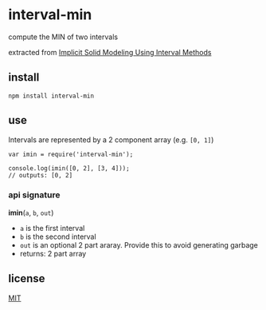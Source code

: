 # interval-min

compute the MIN of two intervals

extracted from [Implicit Solid Modeling Using Interval Methods](https://github.com/tmpvar/interval-min/files/76491/Implicit.Solid.Modeling.Using.Interval.Methods.pdf)

## install

`npm install interval-min`

## use

Intervals are represented by a 2 component array (e.g. `[0, 1]`)

```javacript
var imin = require('interval-min');

console.log(imin([0, 2], [3, 4]));
// outputs: [0, 2]
```

### api signature

__imin__(`a`, `b`, `out`)

* `a` is the first interval
* `b` is the second interval
* `out` is an optional 2 part araray. Provide this to avoid generating garbage
* returns: 2 part array

## license

[MIT](LICENSE.txt)
